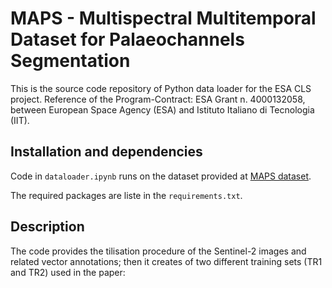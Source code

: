 # MAPS - Multispectral Multitemporal Dataset for Palaeochannels Segmentation

This is the source code repository of Python data loader for the ESA CLS project. Reference of the Program-Contract: ESA Grant n. 4000132058, between European Space Agency (ESA) and Istituto Italiano di Tecnologia (IIT).

## Installation and dependencies

Code in `dataloader.ipynb` runs on the dataset provided at [MAPS dataset](https://huggingface.co/datasets/CCHT-IIT/Palaeochannels).

The required packages are liste in the `requirements.txt`.

## Description

The code provides the tilisation procedure of the Sentinel-2 images and related vector annotations; then it creates of two different training sets (TR1 and TR2) used in the paper:


